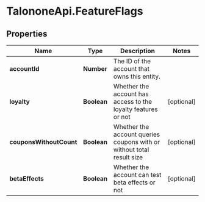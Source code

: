 # TalononeApi.FeatureFlags

## Properties
Name | Type | Description | Notes
------------ | ------------- | ------------- | -------------
**accountId** | **Number** | The ID of the account that owns this entity. | 
**loyalty** | **Boolean** | Whether the account has access to the loyalty features or not | [optional] 
**couponsWithoutCount** | **Boolean** | Whether the account queries coupons with or without total result size | [optional] 
**betaEffects** | **Boolean** | Whether the account can test beta effects or not | [optional] 


